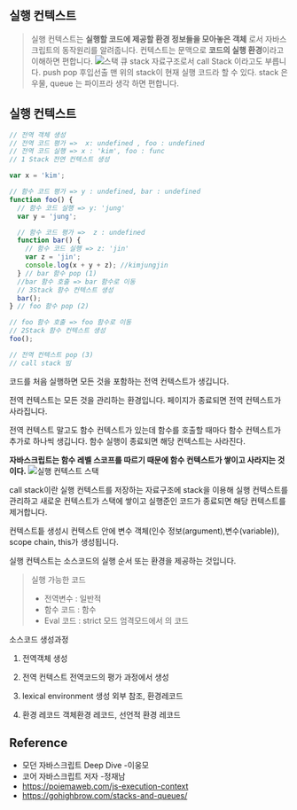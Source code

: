 ## 실행 컨텍스트

> 실행 컨텍스트는 **실행할 코드에 제공할 환경 정보들을 모아놓은 객체** 로서 자바스크립트의 동작원리를 알려줍니다.
> 컨텍스트는 문맥으로 **코드의 실행 환경**이라고 이해하면 편합니다.
> ![스택 큐](https://4cawmi2va33i3w6dek1d7y1m-wpengine.netdna-ssl.com/wp-content/uploads/2018/07/Computer-science-fundamentals_6.1.png)
> stack 자료구조로서 call Stack 이라고도 부릅니다. push pop 후입선출 맨 위의 stack이 현재 실행 코드라 할 수 있다.
> stack 은 우물, queue 는 파이프라 생각 하면 편합니다.

## 실행 컨텍스트

```javascript
// 전역 객체 생성
// 전역 코드 평가 =>  x: undefined , foo : undefined
// 전역 코드 실행 => x : 'kim', foo : func
// 1 Stack 전연 컨텍스트 생성

var x = 'kim';

// 함수 코드 평가 => y : undefined, bar : undefined
function foo() {
  // 함수 코드 실행 => y: 'jung'
  var y = 'jung';

  // 함수 코드 평가 =>  z : undefined
  function bar() {
    // 함수 코드 실행 => z: 'jin'
    var z = 'jin';
    console.log(x + y + z); //kimjungjin
  } // bar 함수 pop (1)
  //bar 함수 호출 => bar 함수로 이동
  // 3Stack 함수 컨텍스트 생성
  bar();
} // foo 함수 pop (2)

// foo 함수 호출 => foo 함수로 이동
// 2Stack 함수 컨텍스트 생성
foo();

// 전역 컨텍스트 pop (3)
// call stack 빔
```

코드를 처음 실행하면 모든 것을 포함하는 전역 컨텍스트가 생깁니다.

전역 컨텍스트는 모든 것을 관리하는 환경입니다. 페이지가 종료되면 전역 컨텍스트가 사라집니다.

전역 컨텍스트 말고도 함수 컨텍스트가 있는데 함수를 호출할 때마다 함수 컨텍스트가 추가로 하나씩 생깁니다. 함수 실행이 종료되면 해당 컨텍스트는 사라진다.

**자바스크립트는 함수 레벨 스코프를 따르기 때문에 함수 컨텍스트가 쌓이고 사라지는 것이다.**
![실행 컨텍스트 스택](https://poiemaweb.com/img/ec_1.png)

call stack이란 실행 컨텍스트를 저장하는 자료구조에 stack을 이용해 실행 컨텍스트를 관리하고 새로운 컨텍스트가 스택에 쌓이고 실행준인 코드가 종료되면 해당 컨텍스트를 제거합니다.

컨텍스트틑 생성시 컨텍스트 안에 변수 객체(인수 정보(argument),변수(variable)), scope chain, this가 생성됩니다.

실행 컨텍스트는 소스코드의 실행 순서 또는 환경을 제공하는 것입니다.

> 실행 가능한 코드
>
> - 전역변수 : 일반적
> - 함수 코드 : 함수
> - Eval 코드 : strict 모드 엄격모드에서 의 코드

소스코드 생성과정

1. 전역객체 생성

2. 전역 컨텍스트 전역코드의 평가 과정에서 생성

3. lexical environment 생성 외부 참조, 환경레코드

4. 환경 레코드 객체환경 레코드, 선언적 환경 레코드

## Reference

- 모던 자바스크립트 Deep Dive -이웅모
- 코어 자바스크립트 저자 -정재남
- https://poiemaweb.com/js-execution-context
- https://gohighbrow.com/stacks-and-queues/
